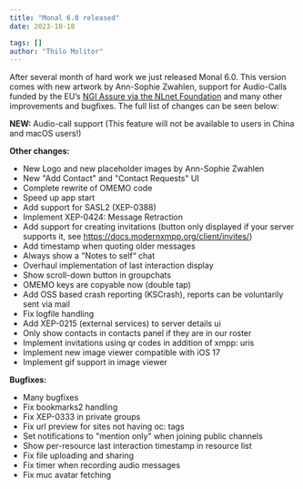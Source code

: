 ```yaml
---
title: "Monal 6.0 released"
date: 2023-10-18

tags: []
author: "Thilo Molitor"
---
```


After several month of hard work we just released Monal 6.0.
This version comes with new artwork by Ann-Sophie Zwahlen, support for Audio-Calls funded by the EU’s [NGI Assure via the NLnet Foundation](https://nlnet.nl/assure/) and many other improvements and bugfixes.
The full list of changes can be seen below:

**NEW:** Audio-call support (This feature will not be available to users in China and macOS users!)

**Other changes:**
- New Logo and new placeholder images by Ann-Sophie Zwahlen
- New "Add Contact" and "Contact Requests" UI
- Complete rewrite of OMEMO code
- Speed up app start
- Add support for SASL2 (XEP-0388)
- Implement XEP-0424: Message Retraction
- Add support for creating invitations (button only displayed if your server supports it, see https://docs.modernxmpp.org/client/invites/)
- Add timestamp when quoting older messages
- Always show a "Notes to self“ chat
- Overhaul implementation of last interaction display
- Show scroll-down button in groupchats
- OMEMO keys are copyable now (double tap)
- Add OSS based crash reporting (KSCrash), reports can be voluntarily sent via mail
- Fix logfile handling
- Add XEP-0215 (external services) to server details ui
- Only show contacts in contacts panel if they are in our roster
- Implement invitations using qr codes in addition of xmpp: uris
- Implement new image viewer compatible with iOS 17
- Implement gif support in image viewer

**Bugfixes:**
- Many bugfixes
- Fix bookmarks2 handling
- Fix XEP-0333 in private groups
- Fix url preview for sites not having oc: tags
- Set notifications to "mention only" when joining public channels
- Show per-resource last interaction timestamp in resource list
- Fix file uploading and sharing
- Fix timer when recording audio messages
- Fix muc avatar fetching
